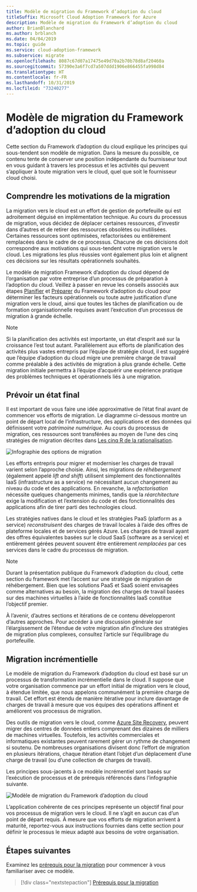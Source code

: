 ```yaml
---
title: Modèle de migration du Framework d’adoption du cloud
titleSuffix: Microsoft Cloud Adoption Framework for Azure
description: Modèle de migration du Framework d’adoption du cloud
author: BrianBlanchard
ms.author: brblanch
ms.date: 04/04/2019
ms.topic: guide
ms.service: cloud-adoption-framework
ms.subservice: migrate
ms.openlocfilehash: 8087c67d07a17475e49d70a2b70b78d8af20460a
ms.sourcegitcommit: 57390e3a6f7cd7a507ddd1906e866455fa998d84
ms.translationtype: HT
ms.contentlocale: fr-FR
ms.lasthandoff: 10/31/2019
ms.locfileid: "73240277"
---
```

# <a name="cloud-adoption-framework-migration-model"></a>Modèle de migration du Framework d’adoption du cloud

Cette section du Framework d’adoption du cloud explique les principes qui sous-tendent son modèle de migration. Dans la mesure du possible, ce contenu tente de conserver une position indépendante du fournisseur tout en vous guidant à travers les processus et les activités qui peuvent s’appliquer à toute migration vers le cloud, quel que soit le fournisseur cloud choisi.

## <a name="understand-migration-motivations"></a>Comprendre les motivations de la migration

La migration vers le cloud est un effort de gestion de portefeuille qui est adroitement déguisé en implémentation technique. Au cours du processus de migration, vous décidez de déplacer certaines ressources, d’investir dans d’autres et de retirer des ressources obsolètes ou inutilisées. Certaines ressources sont optimisées, refactorisées ou entièrement remplacées dans le cadre de ce processus. Chacune de ces décisions doit correspondre aux motivations qui sous-tendent votre migration vers le cloud. Les migrations les plus réussies vont également plus loin et alignent ces décisions sur les résultats opérationnels souhaités.

Le modèle de migration Framework d’adoption du cloud dépend de l’organisation par votre entreprise d’un processus de préparation à l’adoption du cloud. Veillez à passer en revue les conseils associés aux étapes [Planifier](../../strategy/index.md) et [Préparer](../../ready/index.md) du Framework d’adoption du cloud pour déterminer les facteurs opérationnels ou toute autre justification d’une migration vers le cloud, ainsi que toutes les tâches de planification ou de formation organisationnelle requises avant l’exécution d’un processus de migration à grande échelle.

> [!NOTE]
> Si la planification des activités est importante, un état d’esprit axé sur la croissance l’est tout autant. Parallèlement aux efforts de planification des activités plus vastes entrepris par l’équipe de stratégie cloud, il est suggéré que l’équipe d’adoption du cloud migre une première charge de travail comme préalable à des activités de migration à plus grande échelle. Cette migration initiale permettra à l’équipe d’acquérir une expérience pratique des problèmes techniques et opérationnels liés à une migration.

## <a name="envision-an-end-state"></a>Prévoir un état final

Il est important de vous faire une idée approximative de l’état final avant de commencer vos efforts de migration. Le diagramme ci-dessous montre un point de départ local de l’infrastructure, des applications et des données qui définissent votre *patrimoine numérique*. Au cours du processus de migration, ces ressources sont transférées au moyen de l’une des cinq stratégies de migration décrites dans [Les cinq R de la rationalisation](../../digital-estate/5-rs-of-rationalization.md).

![Infographie des options de migration](../../_images/migrate/migration-options.png)

Les efforts entrepris pour migrer et moderniser les charges de travail varient selon l’approche choisie. Ainsi, les migrations de _réhébergement_ (également appelé _lift and shift_) utilisent simplement des fonctionnalités IaaS (infrastructure as a service) ne nécessitant aucun changement au niveau du code et des applications. En revanche, la _refactorisation_ nécessite quelques changements minimes, tandis que la _réarchitecture_ exige la modification et l’extension du code et des fonctionnalités des applications afin de tirer parti des technologies cloud.

Les stratégies natives dans le cloud et les stratégies PaaS (platform as a service) *reconstruisent* des charges de travail locales à l’aide des offres de plateforme locales et de services gérés Azure. Les charges de travail ayant des offres équivalentes basées sur le cloud SaaS (software as a service) et entièrement gérées peuvent souvent être entièrement *remplacées* par ces services dans le cadre du processus de migration.

> [!NOTE]
> Durant la présentation publique du Framework d’adoption du cloud, cette section du framework met l’accent sur une stratégie de migration de réhébergement. Bien que les solutions PaaS et SaaS soient envisagées comme alternatives au besoin, la migration des charges de travail basées sur des machines virtuelles à l’aide de fonctionnalités IaaS constitue l’objectif premier.
>
> À l’avenir, d’autres sections et itérations de ce contenu développeront d’autres approches. Pour accéder à une discussion générale sur l’élargissement de l’étendue de votre migration afin d’inclure des stratégies de migration plus complexes, consultez l’article sur l’équilibrage du portefeuille.

## <a name="incremental-migration"></a>Migration incrémentielle

Le modèle de migration du Framework d’adoption du cloud est basé sur un processus de transformation incrémentielle dans le cloud. Il suppose que votre organisation commence par un effort initial de migration vers le cloud, à étendue limitée, que nous appelons communément la première charge de travail. Cet effort est étendu de manière itérative pour inclure davantage de charges de travail à mesure que vos équipes des opérations affinent et améliorent vos processus de migration.

Des outils de migration vers le cloud, comme [Azure Site Recovery](https://docs.microsoft.com/azure/site-recovery/site-recovery-overview), peuvent migrer des centres de données entiers comprenant des dizaines de milliers de machines virtuelles. Toutefois, les activités commerciales et informatiques existantes peuvent rarement gérer un rythme de changement si soutenu. De nombreuses organisations divisent donc l’effort de migration en plusieurs itérations, chaque itération étant l’objet d’un déplacement d’une charge de travail (ou d’une collection de charges de travail).

Les principes sous-jacents à ce modèle incrémentiel sont basés sur l’exécution de processus et de prérequis référencés dans l’infographie suivante.

![Modèle de migration du Framework d’adoption du cloud](../../_images/operational-transformation-migrate.png)

L’application cohérente de ces principes représente un objectif final pour vos processus de migration vers le cloud. Il ne s’agit en aucun cas d’un point de départ requis. À mesure que vos efforts de migration arrivent à maturité, reportez-vous aux instructions fournies dans cette section pour définir le processus le mieux adapté aux besoins de votre organisation.

## <a name="next-steps"></a>Étapes suivantes

Examinez les [prérequis pour la migration](./prerequisites/index.md) pour commencer à vous familiariser avec ce modèle.

> [!div class="nextstepaction"]
> [Prérequis pour la migration](./prerequisites/index.md)
